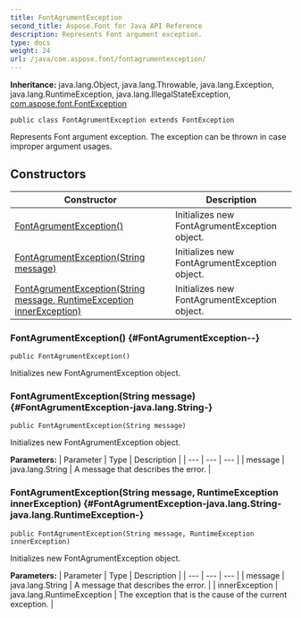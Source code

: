 ```yaml
---
title: FontAgrumentException
second_title: Aspose.Font for Java API Reference
description: Represents Font argument exception.
type: docs
weight: 24
url: /java/com.aspose.font/fontagrumentexception/
---
```

**Inheritance:**
java.lang.Object, java.lang.Throwable, java.lang.Exception, java.lang.RuntimeException, java.lang.IllegalStateException, [com.aspose.font.FontException](../../com.aspose.font/fontexception)
```
public class FontAgrumentException extends FontException
```

Represents Font argument exception. The exception can be thrown in case improper argument usages.
## Constructors

| Constructor | Description |
| --- | --- |
| [FontAgrumentException()](#FontAgrumentException--) | Initializes new  FontAgrumentException  object. |
| [FontAgrumentException(String message)](#FontAgrumentException-java.lang.String-) | Initializes new  FontAgrumentException  object. |
| [FontAgrumentException(String message, RuntimeException innerException)](#FontAgrumentException-java.lang.String-java.lang.RuntimeException-) | Initializes new  FontAgrumentException  object. |
### FontAgrumentException() {#FontAgrumentException--}
```
public FontAgrumentException()
```


Initializes new  FontAgrumentException  object.

### FontAgrumentException(String message) {#FontAgrumentException-java.lang.String-}
```
public FontAgrumentException(String message)
```


Initializes new  FontAgrumentException  object.

**Parameters:**
| Parameter | Type | Description |
| --- | --- | --- |
| message | java.lang.String | A message that describes the error. |

### FontAgrumentException(String message, RuntimeException innerException) {#FontAgrumentException-java.lang.String-java.lang.RuntimeException-}
```
public FontAgrumentException(String message, RuntimeException innerException)
```


Initializes new  FontAgrumentException  object.

**Parameters:**
| Parameter | Type | Description |
| --- | --- | --- |
| message | java.lang.String | A message that describes the error. |
| innerException | java.lang.RuntimeException | The exception that is the cause of the current exception. |

